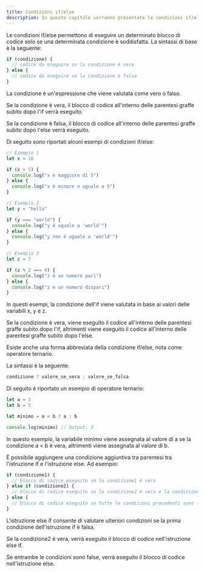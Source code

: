 ```yaml
---
title: Condizioni if/else
description: In questo capitolo verranno presentate le condizioni if/else in JavaScript, ovvero come valutare una condizione e eseguire un blocco di codice in base al risultato. Verranno illustrate anche le condizioni annidate.
---
```


Le condizioni if/else permettono di eseguire un determinato blocco di codice solo se una determinata condizione è soddisfatta. La sintassi di base è la seguente:

```js
if (condizione) {
  // codice da eseguire se la condizione è vera
} else {
  // codice da eseguire se la condizione è falsa
}
```

La condizione è un'espressione che viene valutata come vero o falso.

Se la condizione è vera, il blocco di codice all'interno delle parentesi graffe subito dopo l'if verrà eseguito.

Se la condizione è falsa, il blocco di codice all'interno delle parentesi graffe subito dopo l'else verrà eseguito.

Di seguito sono riportati alcuni esempi di condizioni if/else:

```js
// Esempio 1
let x = 10

if (x > 5) {
  console.log("x è maggiore di 5")
} else {
  console.log("x è minore o uguale a 5")
}
```

```js
// Esempio 2
let y = "hello"

if (y === "world") {
  console.log("y è uguale a 'world'")
} else {
  console.log("y non è uguale a 'world'")
}
```

```js
// Esempio 3
let z = 7

if (z % 2 === 0) {
  console.log("z è un numero pari")
} else {
  console.log("z è un numero dispari")
}
```
In questi esempi, la condizione dell'if viene valutata in base ai valori delle variabili x, y e z.

Se la condizione è vera, viene eseguito il codice all'interno delle parentesi graffe subito dopo l'if, altrimenti viene eseguito il codice all'interno delle parentesi graffe subito dopo l'else.

Esiste anche una forma abbreviata della condizione if/else, nota come operatore ternario.

La sintassi è la seguente:

```js
condizione ? valore_se_vera : valore_se_falsa
```

Di seguito è riportato un esempio di operatore ternario:

```js
let a = 3
let b = 5

let minimo = a < b ? a : b

console.log(minimo) // Output: 3
```

In questo esempio, la variabile minimo viene assegnata al valore di a se la condizione a < b è vera, altrimenti viene assegnata al valore di b.

È possibile aggiungere una condizione aggiuntiva tra parentesi tra l'istruzione if e l'istruzione else. Ad esempio:

```js
if (condizione1) {
  // blocco di codice eseguito se la condizione1 è vera
} else if (condizione2) {
  // blocco di codice eseguito se la condizione2 è vera e la condizione1 è falsa
} else {
  // blocco di codice eseguito se tutte le condizioni precedenti sono false
}
```

L'istruzione else if consente di valutare ulteriori condizioni se la prima condizione dell'istruzione if è falsa.

Se la condizione2 è vera, verrà eseguito il blocco di codice nell'istruzione else if.

Se entrambe le condizioni sono false, verrà eseguito il blocco di codice nell'istruzione else.
